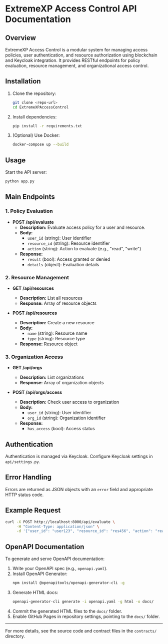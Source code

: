 # ExtremeXP Access Control API Documentation

## Overview
ExtremeXP Access Control is a modular system for managing access policies, user authentication, and resource authorization using blockchain and Keycloak integration. It provides RESTful endpoints for policy evaluation, resource management, and organizational access control.

## Installation

1. Clone the repository:
   ```bash
   git clone <repo-url>
   cd ExtremeXPAccessControl
   ```
2. Install dependencies:
   ```bash
   pip install -r requirements.txt
   ```
3. (Optional) Use Docker:
   ```bash
   docker-compose up --build
   ```

## Usage

Start the API server:
```bash
python app.py
```

## Main Endpoints

### 1. Policy Evaluation
- **POST /api/evaluate**
  - **Description:** Evaluate access policy for a user and resource.
  - **Body:**
    - `user_id` (string): User identifier
    - `resource_id` (string): Resource identifier
    - `action` (string): Action to evaluate (e.g., "read", "write")
  - **Response:**
    - `result` (bool): Access granted or denied
    - `details` (object): Evaluation details

### 2. Resource Management
- **GET /api/resources**
  - **Description:** List all resources
  - **Response:** Array of resource objects

- **POST /api/resources**
  - **Description:** Create a new resource
  - **Body:**
    - `name` (string): Resource name
    - `type` (string): Resource type
  - **Response:** Resource object

### 3. Organization Access
- **GET /api/orgs**
  - **Description:** List organizations
  - **Response:** Array of organization objects

- **POST /api/orgs/access**
  - **Description:** Check user access to organization
  - **Body:**
    - `user_id` (string): User identifier
    - `org_id` (string): Organization identifier
  - **Response:**
    - `has_access` (bool): Access status

## Authentication

Authentication is managed via Keycloak. Configure Keycloak settings in `api/settings.py`.

## Error Handling

Errors are returned as JSON objects with an `error` field and appropriate HTTP status code.

## Example Request

```bash
curl -X POST http://localhost:8000/api/evaluate \
     -H "Content-Type: application/json" \
     -d '{"user_id": "user123", "resource_id": "res456", "action": "read"}'
```

## OpenAPI Documentation

To generate and serve OpenAPI documentation:

1. Write your OpenAPI spec (e.g., `openapi.yaml`).
2. Install OpenAPI Generator:
   ```bash
   npm install @openapitools/openapi-generator-cli -g
   ```
3. Generate HTML docs:
   ```bash
   openapi-generator-cli generate -i openapi.yaml -g html -o docs/
   ```
4. Commit the generated HTML files to the `docs/` folder.
5. Enable GitHub Pages in repository settings, pointing to the `docs/` folder.

---

For more details, see the source code and contract files in the `contracts/` directory.

